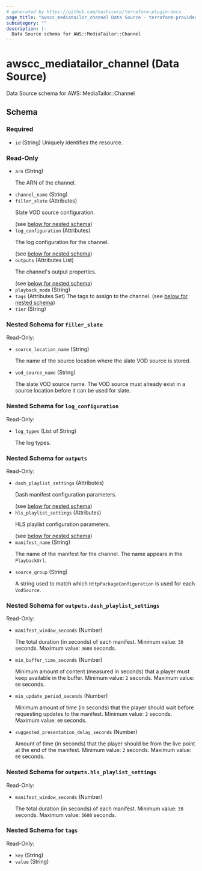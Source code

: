 ```yaml
---
# generated by https://github.com/hashicorp/terraform-plugin-docs
page_title: "awscc_mediatailor_channel Data Source - terraform-provider-awscc"
subcategory: ""
description: |-
  Data Source schema for AWS::MediaTailor::Channel
---
```


# awscc_mediatailor_channel (Data Source)

Data Source schema for AWS::MediaTailor::Channel



<!-- schema generated by tfplugindocs -->
## Schema

### Required

- `id` (String) Uniquely identifies the resource.

### Read-Only

- `arn` (String) <p>The ARN of the channel.</p>
- `channel_name` (String)
- `filler_slate` (Attributes) <p>Slate VOD source configuration.</p> (see [below for nested schema](#nestedatt--filler_slate))
- `log_configuration` (Attributes) <p>The log configuration for the channel.</p> (see [below for nested schema](#nestedatt--log_configuration))
- `outputs` (Attributes List) <p>The channel's output properties.</p> (see [below for nested schema](#nestedatt--outputs))
- `playback_mode` (String)
- `tags` (Attributes Set) The tags to assign to the channel. (see [below for nested schema](#nestedatt--tags))
- `tier` (String)

<a id="nestedatt--filler_slate"></a>
### Nested Schema for `filler_slate`

Read-Only:

- `source_location_name` (String) <p>The name of the source location where the slate VOD source is stored.</p>
- `vod_source_name` (String) <p>The slate VOD source name. The VOD source must already exist in a source location before it can be used for slate.</p>


<a id="nestedatt--log_configuration"></a>
### Nested Schema for `log_configuration`

Read-Only:

- `log_types` (List of String) <p>The log types.</p>


<a id="nestedatt--outputs"></a>
### Nested Schema for `outputs`

Read-Only:

- `dash_playlist_settings` (Attributes) <p>Dash manifest configuration parameters.</p> (see [below for nested schema](#nestedatt--outputs--dash_playlist_settings))
- `hls_playlist_settings` (Attributes) <p>HLS playlist configuration parameters.</p> (see [below for nested schema](#nestedatt--outputs--hls_playlist_settings))
- `manifest_name` (String) <p>The name of the manifest for the channel. The name appears in the <code>PlaybackUrl</code>.</p>
- `source_group` (String) <p>A string used to match which <code>HttpPackageConfiguration</code> is used for each <code>VodSource</code>.</p>

<a id="nestedatt--outputs--dash_playlist_settings"></a>
### Nested Schema for `outputs.dash_playlist_settings`

Read-Only:

- `manifest_window_seconds` (Number) <p>The total duration (in seconds) of each manifest. Minimum value: <code>30</code> seconds. Maximum value: <code>3600</code> seconds.</p>
- `min_buffer_time_seconds` (Number) <p>Minimum amount of content (measured in seconds) that a player must keep available in the buffer. Minimum value: <code>2</code> seconds. Maximum value: <code>60</code> seconds.</p>
- `min_update_period_seconds` (Number) <p>Minimum amount of time (in seconds) that the player should wait before requesting updates to the manifest. Minimum value: <code>2</code> seconds. Maximum value: <code>60</code> seconds.</p>
- `suggested_presentation_delay_seconds` (Number) <p>Amount of time (in seconds) that the player should be from the live point at the end of the manifest. Minimum value: <code>2</code> seconds. Maximum value: <code>60</code> seconds.</p>


<a id="nestedatt--outputs--hls_playlist_settings"></a>
### Nested Schema for `outputs.hls_playlist_settings`

Read-Only:

- `manifest_window_seconds` (Number) <p>The total duration (in seconds) of each manifest. Minimum value: <code>30</code> seconds. Maximum value: <code>3600</code> seconds.</p>



<a id="nestedatt--tags"></a>
### Nested Schema for `tags`

Read-Only:

- `key` (String)
- `value` (String)


